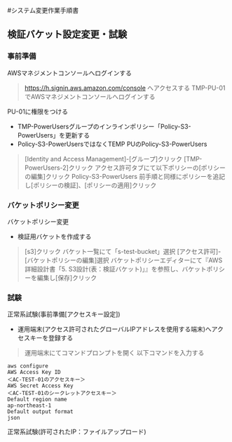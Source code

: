 
#システム変更作業手順書

## 検証バケット設定変更・試験
### 事前準備

AWSマネジメントコンソールへログインする

> https://h.signin.aws.amazon.com/console へアクセスする
> TMP-PU-01でAWSマネジメントコンソールへログインする

PU-01に権限をつける

* TMP-PowerUsersグループのインラインポリシー「Policy-S3-PowerUsers」を更新する
* Policy-S3-PowerUsersではなくTEMP PUのPolicy-S3-PowerUsers

>[Identity and Access Management]-[グループ]クリック
>[TMP-PowerUsers-2]クリック
>アクセス許可タブにて以下ポリシーの[ポリシーの編集]クリック
>Policy-S3-PowerUsers
>前手順と同様にポリシーを追記し[ポリシーの検証]、[ポリシーの適用]クリック

### バケットポリシー変更
バケットポリシー変更

* 検証用バケットを作成する
>[s3]クリック
>バケット一覧にて「s-test-bucket」選択
>[アクセス許可]-[バケットポリシーの編集]選択
>バケットポリシーエディターにて『AWS詳細設計書「5. S3設計(表：検証バケット)」』を参照し、バケットポリシーを編集し[保存]クリック

### 試験

正常系試験(事前準備[アクセスキー設定])
* 運用端末(アクセス許可されたグローバルIPアドレスを使用する端末)へアクセスキーを登録する

>運用端末にてコマンドプロンプトを開く
>以下コマンドを入力する


```html:sample
aws configure
AWS Access Key ID
＜AC-TEST-01のアクセスキー＞
AWS Secret Access Key
＜AC-TEST-01のシークレットアクセスキー＞
Default region name
ap-northeast-1
Default output format
json
```

正常系試験(許可されたIP：ファイルアップロード)
